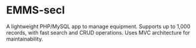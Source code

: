 # EMMS-secl
A lightweight PHP/MySQL app to manage equipment. Supports up to 1,000 records, with fast search and CRUD operations. Uses MVC architecture for maintainability.
